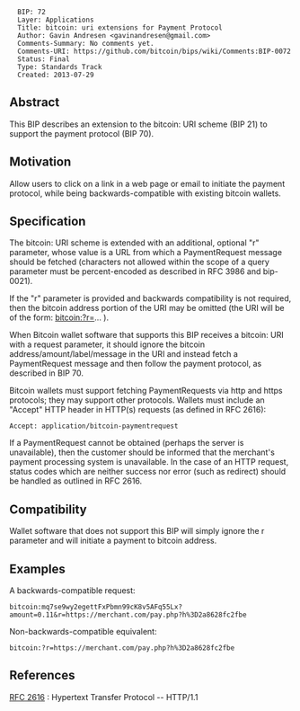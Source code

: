       BIP: 72
      Layer: Applications
      Title: bitcoin: uri extensions for Payment Protocol
      Author: Gavin Andresen <gavinandresen@gmail.com>
      Comments-Summary: No comments yet.
      Comments-URI: https://github.com/bitcoin/bips/wiki/Comments:BIP-0072
      Status: Final
      Type: Standards Track
      Created: 2013-07-29

## Abstract

This BIP describes an extension to the bitcoin: URI scheme (BIP 21) to
support the payment protocol (BIP 70).

## Motivation

Allow users to click on a link in a web page or email to initiate the
payment protocol, while being backwards-compatible with existing bitcoin
wallets.

## Specification

The bitcoin: URI scheme is extended with an additional, optional "r"
parameter, whose value is a URL from which a PaymentRequest message
should be fetched (characters not allowed within the scope of a query
parameter must be percent-encoded as described in RFC 3986 and
bip-0021).

If the "r" parameter is provided and backwards compatibility is not
required, then the bitcoin address portion of the URI may be omitted
(the URI will be of the form: <bitcoin:?r=>... ).

When Bitcoin wallet software that supports this BIP receives a bitcoin:
URI with a request parameter, it should ignore the bitcoin
address/amount/label/message in the URI and instead fetch a
PaymentRequest message and then follow the payment protocol, as
described in BIP 70.

Bitcoin wallets must support fetching PaymentRequests via http and https
protocols; they may support other protocols. Wallets must include an
"Accept" HTTP header in HTTP(s) requests (as defined in RFC 2616):

    Accept: application/bitcoin-paymentrequest

If a PaymentRequest cannot be obtained (perhaps the server is
unavailable), then the customer should be informed that the merchant's
payment processing system is unavailable. In the case of an HTTP
request, status codes which are neither success nor error (such as
redirect) should be handled as outlined in RFC 2616.

## Compatibility

Wallet software that does not support this BIP will simply ignore the r
parameter and will initiate a payment to bitcoin address.

## Examples

A backwards-compatible request:

    bitcoin:mq7se9wy2egettFxPbmn99cK8v5AFq55Lx?amount=0.11&r=https://merchant.com/pay.php?h%3D2a8628fc2fbe

Non-backwards-compatible equivalent:

    bitcoin:?r=https://merchant.com/pay.php?h%3D2a8628fc2fbe

## References

[RFC 2616](http://www.w3.org/Protocols/rfc2616/rfc2616.html "wikilink")
: Hypertext Transfer Protocol -- HTTP/1.1
